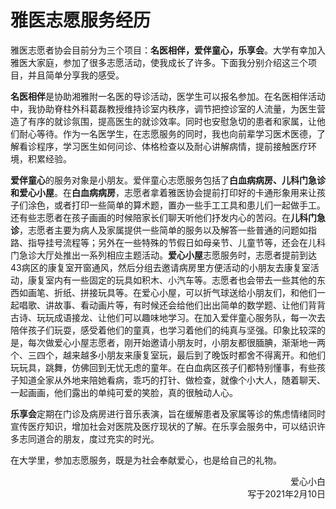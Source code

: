 # 雅医志愿服务经历

雅医志愿者协会目前分为三个项目：**名医相伴，爱伴童心，乐享会**。大学有幸加入雅医大家庭，参加了很多志愿活动，使我成长了许多。下面我分别介绍这三个项目，并且简单分享我的感受。

**名医相伴**是协助湘雅附一名医的导诊活动，医学生可以报名参加。在名医相伴活动中，我协助脊柱外科葛磊教授维持诊室内秩序，调节把控诊室的人流量，为医生营造了有序的就诊氛围，提高医生的就诊效率。同时也安慰急切的患者和家属，让他们耐心等待。作为一名医学生，在志愿服务的同时，我也向前辈学习医术医德，了解看诊程序，学习医生如何问诊、体格检查以及耐心讲解病情，提前接触医疗环境，积累经验。

**爱伴童心**的服务对象是小朋友。爱伴童心志愿服务包括了**白血病病房、儿科门急诊和爱心小屋**。在**白血病病房**，志愿者拿着雅医协会提前打印好的卡通形象用来让孩子们涂色，或者打印一些简单的算术题，置办一些手工工具和患儿们一起做手工。还有些志愿者在孩子画画的时候陪家长们聊天听他们抒发内心的苦闷。在**儿科门急诊**，志愿者主要为病人及家属提供一些简单的服务以及解答一些普通的问题如指路、指导挂号流程等；另外在一些特殊的节假日如母亲节、儿童节等，还会在儿科门急诊大厅处推出一系列相应主题活动。**爱心小屋**志愿服务时，志愿者提前到达43病区的康复室开窗通风，然后分组去邀请病房里方便活动的小朋友去康复室活动，康复室内有一些固定的玩具如积木、小汽车等。志愿者也会带去一些其他的东西如画笔、折纸、拼接玩具等。在爱心小屋，可以折气球送给小朋友们，和他们一起唱歌、讲故事、看动画片等，有时候还会给他们出出简单的数学题、让他们背背古诗、玩玩成语接龙、让他们可以趣味地学习。在加入爱伴童心服务队，每一次去陪伴孩子们玩耍，感受着他们的童真，也学习着他们的纯真与坚强。印象比较深的是，每次做爱心小屋志愿者，刚开始邀请小朋友时，小朋友都很腼腆，渐渐地一两个、三四个，越来越多小朋友来康复室玩，最后到了晚饭时都舍不得离开。和他们玩玩具，跳舞，仿佛回到无忧无虑的童年。在白血病区孩子们都特别懂事，有些孩子知道全家从外地来陪她看病，乖巧的打针、做检查，就像个小大人，随着聊天、一起画画，他们露出的单纯可爱的笑脸，真的很触动人心。

**乐享会**定期在门诊及病房进行音乐表演，旨在缓解患者及家属等诊的焦虑情绪同时宣传医疗知识，增加社会对医院及医疗现状的了解。在乐享会服务中，可以结识许多志同道合的朋友，度过充实的时光。

在大学里，参加志愿服务，既是为社会奉献爱心，也是给自己的礼物。

<p align="right">爱心小白<br/>写于2021年2月10日</p>